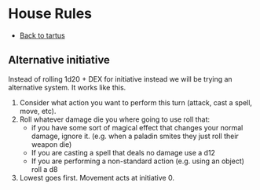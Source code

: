 # House Rules

- [Back to tartus](index.md)

## Alternative initiative

Instead of rolling 1d20 + DEX for initiative instead we will be trying an alternative system. It works like this.

1. Consider what action you want to perform this turn (attack, cast a spell, move, etc).
2. Roll whatever damage die you where going to use roll that:
	- if you have some sort of magical effect that changes your normal damage, ignore it. (e.g. when a paladin smites they just roll their weapon die)
	- If you are casting a spell that deals no damage use a d12
	- If you are performing a non-standard action (e.g. using an object) roll a d8
3. Lowest goes first. Movement acts at initiative 0.